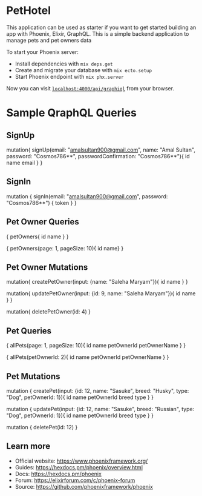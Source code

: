 # PetHotel

This application can be used as starter if you want to get started building an app with Phoenix, Elixir, GraphQL. This is a simple backend application to manage pets and pet owners data

To start your Phoenix server:

  * Install dependencies with `mix deps.get`
  * Create and migrate your database with `mix ecto.setup`
  * Start Phoenix endpoint with `mix phx.server`

Now you can visit [`localhost:4000/api/graphiql`](http://localhost:4000/api/graphiql) from your browser.
# Sample QraphQL Queries
## SignUp
mutation{
  signUp(email: "amalsultan900@gmail.com", name: "Amal Sultan", password: "Cosmos786**", passwordConfirmation: "Cosmos786**"){
    id
    name
    email
  }
}
## SignIn
mutation {
  signIn(email: "amalsultan900@gmail.com", password: "Cosmos786**") {
    token
  }
}
## Pet Owner Queries
{
  petOwners{
    id
    name
  }
}

{ petOwners(page: 1, pageSize: 10){ id name} }

## Pet Owner Mutations
mutation{
  createPetOwner(input: {name: "Saleha Maryam"}){
    id
    name
  }
}

mutation{
  updatePetOwner(input: {id: 9, name: "Saleha Maryam"}){
    id
    name
  }
}

mutation{
  deletePetOwner(id: 4)
}

## Pet Queries
{ allPets(page: 1, pageSize: 10){ id name petOwnerId petOwnerName } }

{
  allPets(petOwnerId: 2){
    id
    name
    petOwnerId
    petOwnerName
  }
}
## Pet Mutations 
mutation {
  createPet(input: {id: 12, name: "Sasuke", breed: "Husky", type: "Dog", petOwnerId: 1}){
    id
    name
    petOwnerId
    breed
    type
  }
}

mutation {
  updatePet(input: {id: 12, name: "Sasuke", breed: "Russian", type: "Dog", petOwnerId: 1}){
    id
    name
    petOwnerId
    breed
    type
  }
}

mutation {
  deletePet(id: 12)
}

## Learn more

  * Official website: https://www.phoenixframework.org/
  * Guides: https://hexdocs.pm/phoenix/overview.html
  * Docs: https://hexdocs.pm/phoenix
  * Forum: https://elixirforum.com/c/phoenix-forum
  * Source: https://github.com/phoenixframework/phoenix

